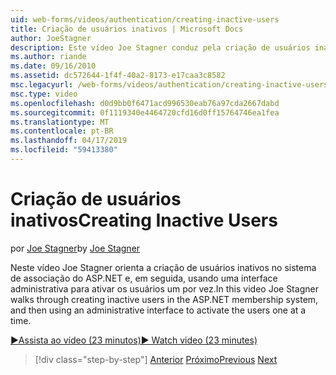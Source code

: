 ```yaml
---
uid: web-forms/videos/authentication/creating-inactive-users
title: Criação de usuários inativos | Microsoft Docs
author: JoeStagner
description: Este vídeo Joe Stagner conduz pela criação de usuários inativos no sistema de associação do ASP.NET e, em seguida, usando uma interface de administrador para ativar os usuários um...
ms.author: riande
ms.date: 09/16/2010
ms.assetid: dc572644-1f4f-40a2-8173-e17caa3c8582
msc.legacyurl: /web-forms/videos/authentication/creating-inactive-users
msc.type: video
ms.openlocfilehash: d0d9bb0f6471acd996530eab76a97cda2667dabd
ms.sourcegitcommit: 0f1119340e4464720cfd16d0ff15764746ea1fea
ms.translationtype: MT
ms.contentlocale: pt-BR
ms.lasthandoff: 04/17/2019
ms.locfileid: "59413380"
---
```

# <a name="creating-inactive-users"></a><span data-ttu-id="69266-103">Criação de usuários inativos</span><span class="sxs-lookup"><span data-stu-id="69266-103">Creating Inactive Users</span></span>

<span data-ttu-id="69266-104">por [Joe Stagner](https://github.com/JoeStagner)</span><span class="sxs-lookup"><span data-stu-id="69266-104">by [Joe Stagner](https://github.com/JoeStagner)</span></span>

<span data-ttu-id="69266-105">Neste vídeo Joe Stagner orienta a criação de usuários inativos no sistema de associação do ASP.NET e, em seguida, usando uma interface administrativa para ativar os usuários um por vez.</span><span class="sxs-lookup"><span data-stu-id="69266-105">In this video Joe Stagner walks through creating inactive users in the ASP.NET membership system, and then using an administrative interface to activate the users one at a time.</span></span>

[<span data-ttu-id="69266-106">&#9654;Assista ao vídeo (23 minutos)</span><span class="sxs-lookup"><span data-stu-id="69266-106">&#9654; Watch video (23 minutes)</span></span>](https://channel9.msdn.com/Blogs/ASP-NET-Site-Videos/creating-inactive-users)

> [!div class="step-by-step"]
> <span data-ttu-id="69266-107">[Anterior](simple-web-service-authentication.md)
> [Próximo](sql-injection-defense.md)</span><span class="sxs-lookup"><span data-stu-id="69266-107">[Previous](simple-web-service-authentication.md)
[Next](sql-injection-defense.md)</span></span>
